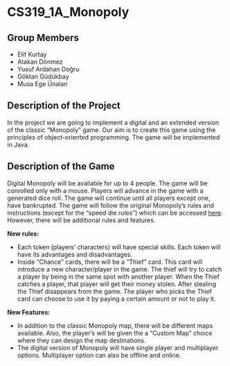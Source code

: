 # CS319_1A_Monopoly

## Group Members

* Elif Kurtay
* Atakan Dönmez
* Yusuf Ardahan Doğru
* Göktan Güdükbay
* Musa Ege Ünalan

## Description of the Project

In the project we are going to implement a digital and an extended version of the classic “Monopoly” game. Our aim is to create this game using the principles of object-oriented programming. The game will be implemented in Java.

## Description of the Game

Digital Monopoly will be avaliable for up to 4 people. The game will be conrolled only with a mouse. Players will advance in the game with a generated dice roll. The game will continue until all players except one, have bankrupted. The game will follow the original Monopoly’s rules and instructions (except for the “speed die rules”) which can be accessed [here](https://www.hasbro.com/common/instruct/00009.pdf). However, there will be additional rules and features.

**New rules:**
* Each token (players’ characters) will have special skills. Each token will have its advantages and disadvantages.
* Inside “Chance” cards, there will be a “Thief” card. This card will introduce a new character/player in the game. The thief will try to catch a player by being in the same spot with another player. When the Thief catches a player, that player will get their money stolen. After stealing the Thief disappears from the game. The player who picks the Thief card can choose to use it by paying a certain amount or not to play it.

**New Features:**
* In addition to the classic Monopoly map, there will be different maps available. Also, the player’s will be given the a “Custom Map” choice where they can design the map destinations.
* The digital version of Monopoly will have single player and multiplayer options. Multiplayer option can also be offline and online.
